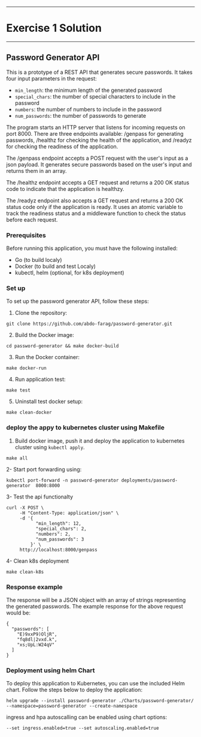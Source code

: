 --------------------------------------------------------------
# Exercise 1 Solution
--------------------------------------------------------------

## Password Generator API
This is a prototype of a REST API that generates secure passwords. It takes four input parameters in the request:

* `min_length`: the minimum length of the generated password
* `special_chars`: the number of special characters to include in the password
* `numbers`: the number of numbers to include in the password
* `num_passwords`: the number of passwords to generate

The program starts an HTTP server that listens for incoming requests on port 8000. There are three endpoints available: /genpass for generating passwords, /healthz for checking the health of the application, and /readyz for checking the readiness of the application.

The /genpass endpoint accepts a POST request with the user's input as a json payload. It generates secure passwords based on the user's input and returns them in an array.

The /healthz endpoint accepts a GET request and returns a 200 OK status code to indicate that the application is healthzy.

The /readyz endpoint also accepts a GET request and returns a 200 OK status code only if the application is ready. It uses an atomic variable to track the readiness status and a middleware function to check the status before each request.

### Prerequisites
Before running this application, you must have the following installed:

- Go (to build localy)
- Docker (to build and test Localy)
- kubectl, helm (optional, for k8s deployment)

### Set up

To set up the password generator API, follow these steps:

1. Clone the repository:
```
git clone https://github.com/abdo-farag/password-generator.git
```
2. Build the Docker image:
```
cd password-generator && make docker-build
```
3. Run the Docker container: 
```
make docker-run
```
4. Run application test:
```
make test
```
5. Uninstall test docker setup:
```
make clean-docker
```

### deploy the appy to kubernetes cluster using Makefile
1. Build docker image, push it and deploy the application to kubernetes cluster using `kubectl apply`.
```
make all
```
2- Start port forwarding using:
```
kubectl port-forward -n password-generator deployments/password-generator  8000:8000
```

3- Test the api functionalty
```
curl -X POST \
     -H "Content-Type: application/json" \
     -d '{
           "min_length": 12,
           "special_chars": 2,
           "numbers": 2,
           "num_passwords": 3
         }' \
     http://localhost:8000/genpass
```

4- Clean k8s deployment
```
make clean-k8s
```
### Response example
The response will be a JSON object with an array of strings representing the generated passwords. The example response for the above request would be:
```
{
  "passwords": [
    "E)9xxP9)OljR",
    "fq8dl|2vxd.k",
    "xs;UpL:W24qV"
  ]
}
```
### Deployment using helm Chart
To deploy this application to Kubernetes, you can use the included Helm chart. Follow the steps below to deploy the application:
```
helm upgrade --install password-generator ./Charts/password-generator/ --namespace=password-generator --create-namespace
```

ingress and hpa autoscalling can be enabled using chart options:
```
--set ingress.enabled=true --set autoscaling.enabled=true
```